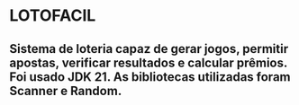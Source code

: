 # LOTOFACIL
## Sistema de loteria capaz de gerar jogos, permitir apostas, verificar resultados e calcular prêmios. Foi usado JDK 21. As bibliotecas utilizadas foram Scanner e Random.

